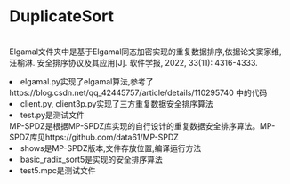# DuplicateSort
<br>Elgamal文件夹中是基于Elgamal同态加密实现的重复数据排序,依据论文窦家维, 汪榆淋. 安全排序协议及其应用[J]. 软件学报, 2022, 33(11): 4316-4333.
    <li>elgamal.py实现了elgamal算法,参考了https://blog.csdn.net/qq_42445757/article/details/110295740  中的代码
    <li>client.py, client3p.py实现了三方重复数据安全排序算法
    <li>test.py是测试文件
<br>MP-SPDZ是根据MP-SPDZ库实现的自行设计的重复数据安全排序算法。MP-SPDZ库见https://github.com/data61/MP-SPDZ
    <li>shows是MP-SPDZ版本,文件存放位置,编译运行方法
    <li>basic_radix_sort5是实现的安全排序算法
    <li>test5.mpc是测试文件

